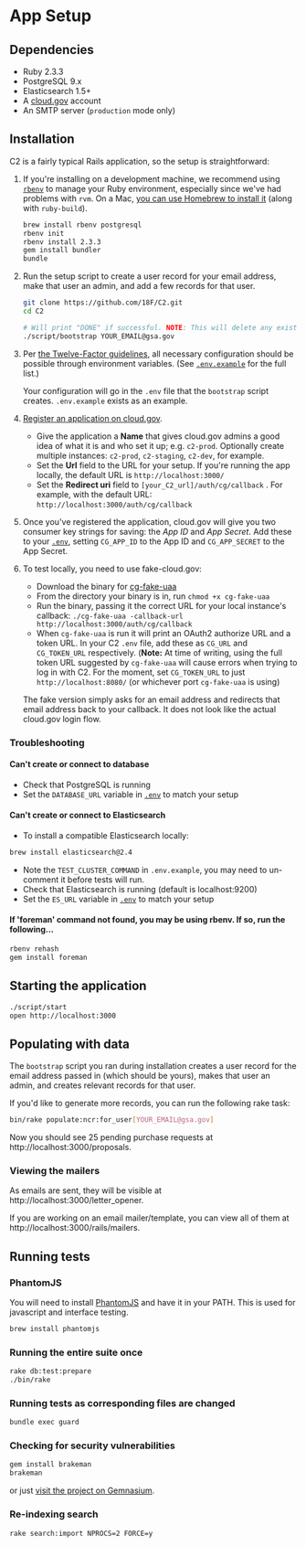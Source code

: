 # App Setup

## Dependencies

* Ruby 2.3.3
* PostgreSQL 9.x
* Elasticsearch 1.5+
* A [cloud.gov](https://cloud.gov/) account
* An SMTP server (`production` mode only)

## Installation

C2 is a fairly typical Rails application, so the setup is straightforward:

1. If you're installing on a development machine, we recommend using [`rbenv`](https://github.com/rbenv/rbenv/)
   to manage your Ruby environment, especially since we've had problems with
   `rvm`. On a Mac, [you can use Homebrew to install it](https://github.com/rbenv/rbenv#homebrew-on-mac-os-x)
   (along with `ruby-build`).

   ```bash
   brew install rbenv postgresql
   rbenv init
   rbenv install 2.3.3
   gem install bundler
   bundle
   ```

1. Run the setup script to create a user record for your email address, make
   that user an admin, and add a few records for that user.

    ```bash
    git clone https://github.com/18F/C2.git
    cd C2

    # Will print "DONE" if successful. NOTE: This will delete any existing records in your C2 database and add a few seed records.
    ./script/bootstrap YOUR_EMAIL@gsa.gov
    ```
1. Per [the Twelve-Factor guidelines](http://12factor.net/config), all necessary configuration should be possible through environment variables. (See [`.env.example`](../.env.example) for the full list.)

    Your configuration will go in the `.env` file that the `bootstrap` script creates.  `.env.example` exists as an example.

1. [Register an application on cloud.gov](https://cloud.gov/docs/apps/leveraging-authentication/#register-your-application-instances).
    * Give the application a **Name** that gives cloud.gov admins a good idea of what it is and who set it up; e.g. `c2-prod`.
      Optionally create multiple instances: `c2-prod`, `c2-staging`, `c2-dev`, for example.
    * Set the **Url** field to the URL for your setup. If you're running the app locally, the default URL is `http://localhost:3000/`
    * Set the **Redirect uri** field to `[your_C2_url]/auth/cg/callback` . For example, with the default URL: `http://localhost:3000/auth/cg/callback`

1. Once you've registered the application, cloud.gov will give you two consumer key strings for saving: the _App ID_ and _App Secret_. Add these to your [`.env`](../.env.example), setting `CG_APP_ID` to the App ID and `CG_APP_SECRET` to the App Secret.

1. To test locally, you need to use fake-cloud.gov:
    * Download the binary for [cg-fake-uaa](https://github.com/18F/cg-fake-uaa)
    * From the directory your binary is in, run `chmod +x cg-fake-uaa`
    * Run the binary, passing it the correct URL for your local instance's callback: `./cg-fake-uaa -callback-url http://localhost:3000/auth/cg/callback`
    * When `cg-fake-uaa` is run it will print an OAuth2 authorize URL and a token URL. 
      In your C2 `.env` file, add these as  `CG_URL` and `CG_TOKEN_URL` respectively. (**Note:** At time of writing,
      using the full token URL suggested by `cg-fake-uaa` will cause errors when trying to log in with C2. For the
      moment, set `CG_TOKEN_URL` to just `http://localhost:8080/` (or whichever port `cg-fake-uaa` is using)

    The fake version simply asks for an email address and redirects that email address back to your callback. It does
    not look like the actual cloud.gov login flow.

### Troubleshooting

#### Can't create or connect to database

* Check that PostgreSQL is running
* Set the `DATABASE_URL` variable in [`.env`](../.env.example) to match your setup

#### Can't create or connect to Elasticsearch

* To install a compatible Elasticsearch locally:

```bash
brew install elasticsearch@2.4
```

* Note the `TEST_CLUSTER_COMMAND` in `.env.example`, you may need to un-comment it before tests will run.
* Check that Elasticsearch is running (default is localhost:9200)
* Set the `ES_URL` variable in [`.env`](../.env.example) to match your setup

#### If 'foreman' command not found, you may be using rbenv. If so, run the following...

```bash
rbenv rehash
gem install foreman
```

## Starting the application

```bash
./script/start
open http://localhost:3000
```

## Populating with data

The `bootstrap` script you ran during installation creates a user record for the
email address passed in (which should be yours), makes that user an admin, and
creates relevant records for that user.

If you'd like to generate more records, you can run the following rake task:

```bash
bin/rake populate:ncr:for_user[YOUR_EMAIL@gsa.gov]
```

Now you should see 25 pending purchase requests at
http://localhost:3000/proposals.

### Viewing the mailers

As emails are sent, they will be visible at http://localhost:3000/letter_opener.

If you are working on an email mailer/template, you can view all of them at
http://localhost:3000/rails/mailers.

## Running tests

### PhantomJS

You will need to install [PhantomJS](http://phantomjs.org/download.html) and
have it in your PATH. This is used for javascript and interface testing.

```bash
brew install phantomjs
```

### Running the entire suite once

```bash
rake db:test:prepare
./bin/rake
```

### Running tests as corresponding files are changed

```bash
bundle exec guard
```

### Checking for security vulnerabilities

```bash
gem install brakeman
brakeman
```

or just [visit the project on Gemnasium](https://gemnasium.com/18F/C2).

### Re-indexing search

```bash
rake search:import NPROCS=2 FORCE=y
```
